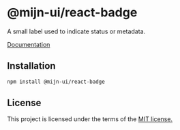 
# @mijn-ui/react-badge

A small label used to indicate status or metadata.

[Documentation](https://mijn-ui.vercel.app/docs/components/badge)

## Installation

```sh
npm install @mijn-ui/react-badge
```

## License

This project is licensed under the terms of the [MIT license.](https://github.com/mijn-ui/mijn-ui-react/blob/main/LICENSE)
